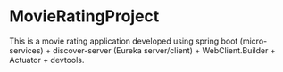 # MovieRatingProject
This is a movie rating application developed using spring boot (micro-services) + discover-server (Eureka server/client) + WebClient.Builder + Actuator + devtools.

